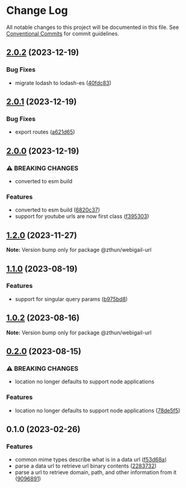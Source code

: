# Change Log

All notable changes to this project will be documented in this file.
See [Conventional Commits](https://conventionalcommits.org) for commit guidelines.

## [2.0.2](https://github.com/zthun/webigail/compare/v2.0.1...v2.0.2) (2023-12-19)


### Bug Fixes

* migrate lodash to lodash-es ([40fdc83](https://github.com/zthun/webigail/commit/40fdc83f1f3d9605fad6c3e3326b2efdf07d9bb0))



## [2.0.1](https://github.com/zthun/webigail/compare/v2.0.0...v2.0.1) (2023-12-19)


### Bug Fixes

* export routes ([a621d65](https://github.com/zthun/webigail/commit/a621d6572ddd5075fcc7cf4857d930d196fdbac5))



## [2.0.0](https://github.com/zthun/webigail/compare/v1.2.0...v2.0.0) (2023-12-19)


### ⚠ BREAKING CHANGES

* converted to esm build

### Features

* converted to esm build ([6820c37](https://github.com/zthun/webigail/commit/6820c37f41210cebb89ad86387ab0ad2aba2727a))
* support for youtube urls are now first class ([f395303](https://github.com/zthun/webigail/commit/f395303e9bd06d635632ea447ce8d486dcc6bdd8))



## [1.2.0](https://github.com/zthun/webigail/compare/v1.1.0...v1.2.0) (2023-11-27)

**Note:** Version bump only for package @zthun/webigail-url





## [1.1.0](https://github.com/zthun/webigail/compare/v1.0.2...v1.1.0) (2023-08-19)


### Features

* support for singular query params ([b975bd8](https://github.com/zthun/webigail/commit/b975bd831888bf42fdc0ad880d72af217a908d3b))



## [1.0.2](https://github.com/zthun/webigail/compare/v1.0.1...v1.0.2) (2023-08-16)

**Note:** Version bump only for package @zthun/webigail-url





## [0.2.0](https://github.com/zthun/webigail/compare/v0.1.0...v0.2.0) (2023-08-15)


### ⚠ BREAKING CHANGES

* location no longer defaults to support node applications

### Features

* location no longer defaults to support node applications ([78de5f5](https://github.com/zthun/webigail/commit/78de5f5917b77484e01d7ad5c7dc3c6016a50e86))



## 0.1.0 (2023-02-26)


### Features

* common mime types describe what is in a data url ([f53d68a](https://github.com/zthun/webigail/commit/f53d68aa5c35109340119beee7c7035b3a8a54d5))
* parse a data url to retrieve url binary contents ([2283732](https://github.com/zthun/webigail/commit/2283732d54e99ded36254e367f908e8b3f73e5c6))
* parse a url to retrieve domain, path, and other information from it ([9096891](https://github.com/zthun/webigail/commit/909689129bbc7a47c593b7b01548039657ff4cd8))
